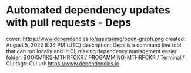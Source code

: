 # Automated dependency updates with pull requests - Deps

cover: https://www.dependencies.io/assets/img/open-graph.png
created: August 5, 2022 8:24 PM (UTC)
description: Deps is a command line tool that can run locally and in CI, making dependency management easier.
folder: BOOKMRKS-MTHRFCKR / PROGAMMING-MTHRFCKR / Terminal / CLI
tags: CLI
url: https://www.dependencies.io